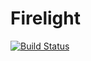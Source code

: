 # Firelight

[![Build Status](https://travis-ci.org/vtjnash/Firelight.jl.svg?branch=master)](https://travis-ci.org/vtjnash/Firelight.jl)
